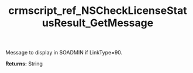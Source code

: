 ﻿---
title: crmscript_ref_NSCheckLicenseStatusResult_GetMessage
description: String NSCheckLicenseStatusResult.GetMessage()
intellisense: NSCheckLicenseStatusResult.GetMessage
keywords: NSCheckLicenseStatusResult, GetMessage
so.topic: reference
---

Message to display in SOADMIN if LinkType=90.

**Returns:** String


